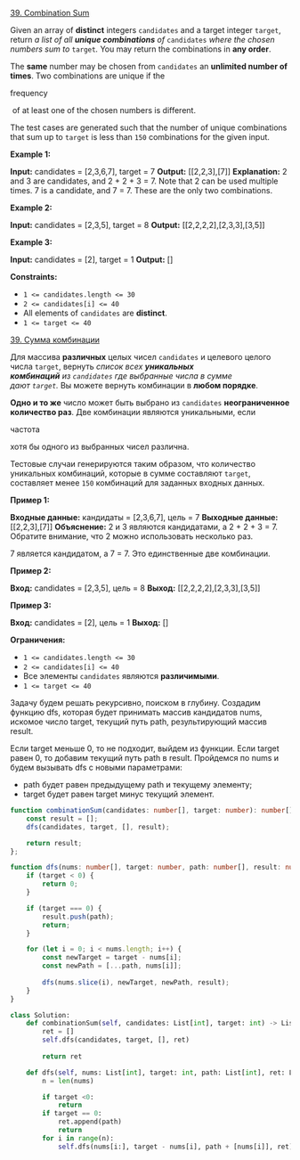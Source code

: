 
[39. Combination Sum](https://leetcode.com/problems/combination-sum/)

Given an array of **distinct** integers `candidates` and a target integer `target`, return _a list of all **unique combinations** of_ `candidates` _where the chosen numbers sum to_ `target`_._ You may return the combinations in **any order**.

The **same** number may be chosen from `candidates` an **unlimited number of times**. Two combinations are unique if the 

frequency

 of at least one of the chosen numbers is different.

The test cases are generated such that the number of unique combinations that sum up to `target` is less than `150` combinations for the given input.

**Example 1:**

**Input:** candidates = [2,3,6,7], target = 7
**Output:** [[2,2,3],[7]]
**Explanation:**
2 and 3 are candidates, and 2 + 2 + 3 = 7. Note that 2 can be used multiple times.
7 is a candidate, and 7 = 7.
These are the only two combinations.

**Example 2:**

**Input:** candidates = [2,3,5], target = 8
**Output:** [[2,2,2,2],[2,3,3],[3,5]]

**Example 3:**

**Input:** candidates = [2], target = 1
**Output:** []

**Constraints:**

- `1 <= candidates.length <= 30`
- `2 <= candidates[i] <= 40`
- All elements of `candidates` are **distinct**.
- `1 <= target <= 40`

[39. Сумма комбинации](https://leetcode.com/problems/combination-sum/)

Для массива **различных** целых чисел `candidates` и целевого целого числа `target`, вернуть _список всех **уникальных комбинаций** из `candidates` _где выбранные числа в сумме дают `target`_._ Вы можете вернуть комбинации в **любом порядке**.

**Одно и то же** число может быть выбрано из `candidates` **неограниченное количество раз**. Две комбинации являются уникальными, если

частота

хотя бы одного из выбранных чисел различна.

Тестовые случаи генерируются таким образом, что количество уникальных комбинаций, которые в сумме составляют `target`, составляет менее `150` комбинаций для заданных входных данных.

**Пример 1:**

**Входные данные:** кандидаты = [2,3,6,7], цель = 7
**Выходные данные:** [[2,2,3],[7]]
**Объяснение:**
2 и 3 являются кандидатами, а 2 + 2 + 3 = 7. Обратите внимание, что 2 можно использовать несколько раз.

7 является кандидатом, а 7 = 7.
Это единственные две комбинации.

**Пример 2:**

**Вход:** candidates = [2,3,5], цель = 8
**Выход:** [[2,2,2,2],[2,3,3],[3,5]]

**Пример 3:**

**Вход:** candidates = [2], цель = 1
**Выход:** []

**Ограничения:**

- `1 <= candidates.length <= 30`
- `2 <= candidates[i] <= 40`
- Все элементы `candidates` являются **различимыми**.
- `1 <= target <= 40`

Задачу будем решать рекурсивно, поиском в глубину. Создадим функцию dfs, которая будет принимать массив кандидатов nums, искомое число target, текущий путь path, результирующий массив result.

Если target меньше 0, то не подходит, выйдем из функции.
Если target равен 0, то добавим текущий путь path в result.
Пройдемся по nums и будем вызывать dfs с новыми параметрами:

- path будет равен предыдущему path и текущему элементу;
- target будет равен target минус текущий элемент.


```typescript
function combinationSum(candidates: number[], target: number): number[][] {
    const result = [];
    dfs(candidates, target, [], result);

    return result;
};

function dfs(nums: number[], target: number, path: number[], result: number[][]) {
    if (target < 0) {
        return 0;
    }

    if (target === 0) {
        result.push(path);
        return;
    }

    for (let i = 0; i < nums.length; i++) {
        const newTarget = target - nums[i];
        const newPath = [...path, nums[i]];
        
        dfs(nums.slice(i), newTarget, newPath, result);
    }
}
```

```python
class Solution:
    def combinationSum(self, candidates: List[int], target: int) -> List[List[int]]:
        ret = []
        self.dfs(candidates, target, [], ret)
        
        return ret

    def dfs(self, nums: List[int], target: int, path: List[int], ret: List[int]):
        n = len(nums)

        if target <0:
            return
        if target == 0:
            ret.append(path)
            return
        for i in range(n):
            self.dfs(nums[i:], target - nums[i], path + [nums[i]], ret)
```

